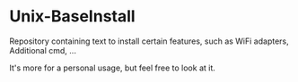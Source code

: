 # Unix-BaseInstall
Repository containing text to install certain features, such as WiFi adapters, Additional cmd, ... 

It's more for a personal usage, but feel free to look at it.
